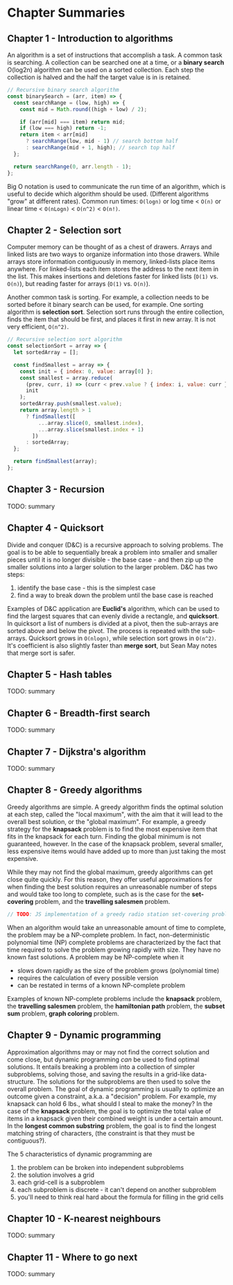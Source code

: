 [comment]: Links:
[melanie]: https://github.com/melaniebrgr
[stephanie]: https://github.com/stephanie56
[nick]: https://github.com/NicholasGWK
[stefan]: https://github.com/stefannew
[meltem]: https://github.com/turquoisemelon
[sarah]: https://github.com/srhboo
[jocelyn]: https://github.com/jocelynjeffrey
[shaun]: https://github.com/ShaunLloyd
[sean]: https://github.com/seanmay

# Chapter Summaries

## Chapter 1 - Introduction to algorithms

An algorithm is a set of instructions that accomplish a task. A common task is searching. A collection can be searched one at a time, or a **binary search** O(log2n) algorithm can be used on a sorted collection. Each step the collection is halved and the half the target value is in is retained.

```javascript
// Recursive binary search algorithm
const binarySearch = (arr, item) => {
  const searchRange = (low, high) => {
    const mid = Math.round((high + low) / 2);

    if (arr[mid] === item) return mid;
    if (low === high) return -1;
    return item < arr[mid]
      ? searchRange(low, mid - 1) // search bottom half
      : searchRange(mid + 1, high); // search top half
  };

  return searchRange(0, arr.length - 1);
};
```

Big O notation is used to communicate the run time of an algorithm, which is useful to decide which algorithm should be used. (Different algorithms "grow" at different rates). Common run times: `O(logn)` or log time < `O(n)` or linear time < `O(nLogn)` < `O(n^2)` < `O(n!)`.

## Chapter 2 - Selection sort

Computer memory can be thought of as a chest of drawers. Arrays and linked lists are two ways to organize information into those drawers. While arrays store information contiguously in memory, linked-lists place items anywhere. For linked-lists each item stores the address to the next item in the list. This makes insertions and deletions faster for linked lists (`O(1)` vs. `O(n)`), but reading faster for arrays (`O(1)` vs. `O(n)`).

Another common task is sorting. For example, a collection needs to be sorted before it binary search can be used, for example. One sorting algorithm is **selection sort**. Selection sort runs through the entire collection, finds the item that should be first, and places it first in new array. It is not very efficient, `O(n^2)`.

```javascript
// Recursive selection sort algorithm
const selectionSort = array => {
  let sortedArray = [];

  const findSmallest = array => {
    const init = { index: 0, value: array[0] };
    const smallest = array.reduce(
      (prev, curr, i) => (curr < prev.value ? { index: i, value: curr } : prev),
      init
    );
    sortedArray.push(smallest.value);
    return array.length > 1
      ? findSmallest([
          ...array.slice(0, smallest.index),
          ...array.slice(smallest.index + 1)
        ])
      : sortedArray;
  };

  return findSmallest(array);
};
```

## Chapter 3 - Recursion

TODO: summary

## Chapter 4 - Quicksort

Divide and conquer (D&C) is a recursive approach to solving problems. The goal is to be able to sequentially break a problem into smaller and smaller pieces until it is no longer divisible - the base case - and then zip up the smaller solutions into a larger solution to the larger problem. D&C has two steps:

1. identify the base case - this is the simplest case
2. find a way to break down the problem until the base case is reached

Examples of D&C application are **Euclid's** algorithm, which can be used to find the largest squares that can evenly divide a rectangle, and **quicksort**. In quicksort a list of numbers is divided at a pivot, then the sub-arrays are sorted above and below the pivot. The process is repeated with the sub-arrays. Quicksort grows in `O(nlogn)`, while selection sort grows in `O(n^2)`. It's coefficient is also slightly faster than **merge sort**, but Sean May notes that merge sort is safer.

## Chapter 5 - Hash tables

TODO: summary

## Chapter 6 - Breadth-first search

TODO: summary

## Chapter 7 - Dijkstra's algorithm

TODO: summary

## Chapter 8 - Greedy algorithms

Greedy algorithms are simple. A greedy algorithm finds the optimal solution at each step, called the "local maximum", with the aim that it will lead to the overall best solution, or the "global maximum". For example, a greedy strategy for the **knapsack** problem is to find the most expensive item that fits in the knapsack for each turn. Finding the global minimum is not guaranteed, however. In the case of the knapsack problem, several smaller, less expensive items would have added up to more than just taking the most expensive.

While they may not find the global maximum, greedy algorithms can get close quite quickly. For this reason, they offer useful approximations for when finding the best solution requires an unreasonable number of steps and would take too long to complete, such as is the case for the **set-covering** problem, and the **travelling salesmen** problem.

```javascript
// TODO: JS implementation of a greedy radio station set-covering problem
```

When an algorithm would take an unreasonable amount of time to complete, the problem may be a NP-complete problem. In fact, non-deterministic polynomial time (NP) complete problems are characterized by the fact that time required to solve the problem growing rapidly with size. They have no known fast solutions. A problem may be NP-complete when it

- slows down rapidly as the size of the problem grows (polynomial time)
- requires the calculation of every possible version
- can be restated in terms of a known NP-complete problem

Examples of known NP-complete problems include the **knapsack** problem, the **travelling salesmen** problem, the **hamiltonian path** problem, the **subset sum** problem, **graph coloring** problem.

## Chapter 9 - Dynamic programming

Approximation algorithms may or may not find the correct solution and come close, but dynamic programming _can_ be used to find optimal solutions. It entails breaking a problem into a collection of simpler subproblems, solving those, and saving the results in a grid-like data-structure. The solutions for the subproblems are then used to solve the overall problem. The goal of dynamic programming is usually to optimize an outcome given a constraint, a.k.a. a "decision" problem. For example, my knapsack can hold 6 lbs., what should I steal to make the money? In the case of the **knapsack** problem, the goal is to optimize the total value of items in a knapsack given their combined weight is under a certain amount. In the **longest common substring** problem, the goal is to find the longest matching string of characters, (the constraint is that they must be contiguous?).

The 5 characteristics of dynamic programming are

1. the problem can be broken into independent subproblems
2. the solution involves a grid
3. each grid-cell is a subproblem
4. each subproblem is discrete - it can't depend on another subproblem
5. you'll need to think real hard about the formula for filling in the grid cells

## Chapter 10 - K-nearest neighbours

TODO: summary

## Chapter 11 - Where to go next

TODO: summary
